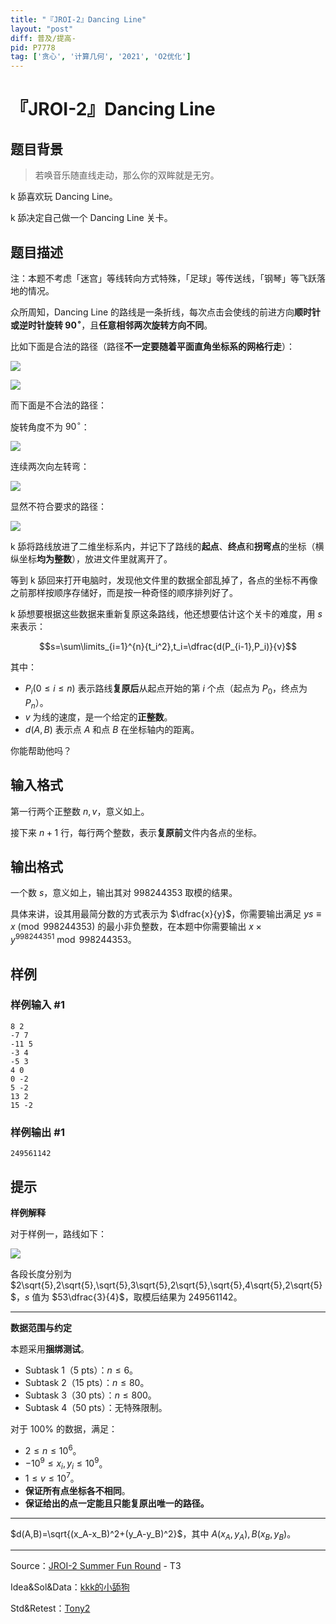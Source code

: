 ```yaml
---
title: "『JROI-2』Dancing Line"
layout: "post"
diff: 普及/提高-
pid: P7778
tag: ['贪心', '计算几何', '2021', 'O2优化']
---
```

# 『JROI-2』Dancing Line
## 题目背景

> 若唤音乐随直线走动，那么你的双眸就是无穷。

k 舔喜欢玩 Dancing Line。

k 舔决定自己做一个 Dancing Line 关卡。
## 题目描述

注：本题不考虑「迷宫」等线转向方式特殊，「足球」等传送线，「钢琴」等飞跃落地的情况。

众所周知，Dancing Line 的路线是一条折线，每次点击会使线的前进方向**顺时针或逆时针旋转 $90^\circ$**，且**任意相邻两次旋转方向不同**。

比如下面是合法的路径（路径**不一定要随着平面直角坐标系的网格行走**）：

![](https://cdn.luogu.com.cn/upload/image_hosting/zuh1rvxz.png)  

![](https://cdn.luogu.com.cn/upload/image_hosting/5gct7zuf.png)

而下面是不合法的路径：

旋转角度不为 $90^\circ$：

![](https://cdn.luogu.com.cn/upload/image_hosting/kg8d4571.png)  

连续两次向左转弯：

![](https://cdn.luogu.com.cn/upload/image_hosting/6hfn6cxe.png)  

显然不符合要求的路径：

![](https://cdn.luogu.com.cn/upload/image_hosting/lm76sj88.png)

k 舔将路线放进了二维坐标系内，并记下了路线的**起点**、**终点**和**拐弯点**的坐标（横纵坐标**均为整数**），放进文件里就离开了。

等到 k 舔回来打开电脑时，发现他文件里的数据全部乱掉了，各点的坐标不再像之前那样按顺序存储好，而是按一种奇怪的顺序排列好了。

k 舔想要根据这些数据来重新复原这条路线，他还想要估计这个关卡的难度，用 $s$ 来表示：

$$s=\sum\limits_{i=1}^{n}{t_i^2},t_i=\dfrac{d(P_{i-1},P_i)}{v}$$

其中：

- $P_i(0\leq i\leq n)$ 表示路线**复原后**从起点开始的第 $i$ 个点（起点为 $P_0$，终点为 $P_n$）。
- $v$ 为线的速度，是一个给定的**正整数**。
- $d(A,B)$ 表示点 $A$ 和点 $B$ 在坐标轴内的距离。

你能帮助他吗？
## 输入格式

第一行两个正整数 $n,v$，意义如上。

接下来 $n+1$ 行，每行两个整数，表示**复原前**文件内各点的坐标。
## 输出格式

一个数 $s$，意义如上，输出其对 $998244353$ 取模的结果。

具体来讲，设其用最简分数的方式表示为 $\dfrac{x}{y}$，你需要输出满足 $ys\equiv x\pmod{998244353}$ 的最小非负整数，在本题中你需要输出 $x\times y^{998244351}\bmod 998244353$。
## 样例

### 样例输入 #1
```
8 2
-7 7
-11 5
-3 4
-5 3
4 0
0 -2
5 -2
13 2
15 -2

```
### 样例输出 #1
```
249561142

```
## 提示

**样例解释**

对于样例一，路线如下：

![](https://cdn.luogu.com.cn/upload/image_hosting/1a4dp2si.png)

各段长度分别为 $2\sqrt{5},2\sqrt{5},\sqrt{5},3\sqrt{5},2\sqrt{5},\sqrt{5},4\sqrt{5},2\sqrt{5}$，$s$ 值为 $53\dfrac{3}{4}$，取模后结果为 $249561142$。

------------

**数据范围与约定**

本题采用**捆绑测试**。

- Subtask 1（5 pts）：$n\leq 6$。
- Subtask 2（15 pts）：$n\leq 80$。
- Subtask 3（30 pts）：$n\leq 800$。
- Subtask 4（50 pts）：无特殊限制。

对于 $100\%$ 的数据，满足：

- $2\leq n \leq 10^6$。
- $-10^9\leq x_i,y_i\leq 10^9$。
- $1\leq v\leq 10^7$。
- **保证所有点坐标各不相同**。
- **保证给出的点一定能且只能复原出唯一的路径。**

------------

$d(A,B)=\sqrt{(x_A-x_B)^2+(y_A-y_B)^2}$，其中 $A(x_A,y_A),B(x_B,y_B)$。

-----
Source：[JROI-2 Summer Fun Round](https://www.luogu.com.cn/contest/30241) - T3

Idea&Sol&Data：[kkk的小舔狗](/user/104581)

Std&Retest：[Tony2](/user/171288)



